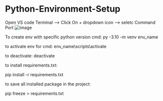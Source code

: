 # Python-Environment-Setup

Open VS code Terminal --> Click On + dropdown icon --> seletc Command Port
![image](https://github.com/user-attachments/assets/fc441325-236f-4058-983d-9690009c7a9b)


To create env with specific python version cmd:
py -3.10 -m venv env_name


to activate env for cmd:
env_name\scripts\activate


to deactivate:
deactivate


to install requirements.txt:

pip install -r requirements.txt

to save all installed package in the project:

pip freeze > requirements.txt



